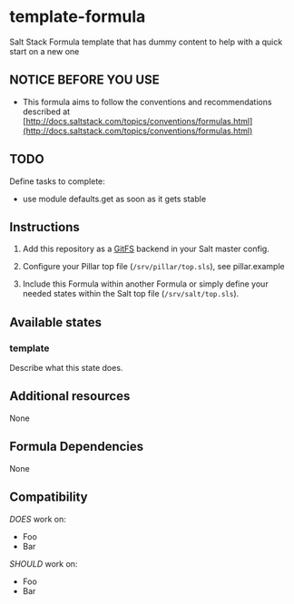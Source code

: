 # template-formula

Salt Stack Formula template that has dummy content to help with a quick start on a new one

## NOTICE BEFORE YOU USE

* This formula aims to follow the conventions and recommendations described at [http://docs.saltstack.com/topics/conventions/formulas.html](http://docs.saltstack.com/topics/conventions/formulas.html)

## TODO

Define tasks to complete:

* use module defaults.get as soon as it gets stable

## Instructions

1. Add this repository as a [GitFS](http://docs.saltstack.com/topics/tutorials/gitfs.html) backend in your Salt master config.

2. Configure your Pillar top file (`/srv/pillar/top.sls`), see pillar.example

3. Include this Formula within another Formula or simply define your needed states within the Salt top file (`/srv/salt/top.sls`).

## Available states

### template

Describe what this state does.

## Additional resources

None

## Formula Dependencies

None

## Compatibility

*DOES* work on:

* Foo
* Bar

*SHOULD* work on:

* Foo
* Bar
